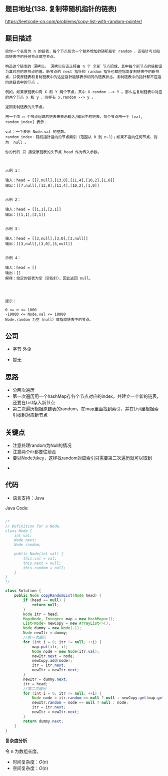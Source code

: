 
## 题目地址(138. 复制带随机指针的链表)

https://leetcode-cn.com/problems/copy-list-with-random-pointer/

## 题目描述

```
给你一个长度为 n 的链表，每个节点包含一个额外增加的随机指针 random ，该指针可以指向链表中的任何节点或空节点。

构造这个链表的 深拷贝。 深拷贝应该正好由 n 个 全新 节点组成，其中每个新节点的值都设为其对应的原节点的值。新节点的 next 指针和 random 指针也都应指向复制链表中的新节点，并使原链表和复制链表中的这些指针能够表示相同的链表状态。复制链表中的指针都不应指向原链表中的节点 。

例如，如果原链表中有 X 和 Y 两个节点，其中 X.random --> Y 。那么在复制链表中对应的两个节点 x 和 y ，同样有 x.random --> y 。

返回复制链表的头节点。

用一个由 n 个节点组成的链表来表示输入/输出中的链表。每个节点用一个 [val, random_index] 表示：

val：一个表示 Node.val 的整数。
random_index：随机指针指向的节点索引（范围从 0 到 n-1）；如果不指向任何节点，则为  null 。

你的代码 只 接受原链表的头节点 head 作为传入参数。

 

示例 1：

输入：head = [[7,null],[13,0],[11,4],[10,2],[1,0]]
输出：[[7,null],[13,0],[11,4],[10,2],[1,0]]


示例 2：

输入：head = [[1,1],[2,1]]
输出：[[1,1],[2,1]]


示例 3：

输入：head = [[3,null],[3,0],[3,null]]
输出：[[3,null],[3,0],[3,null]]


示例 4：

输入：head = []
输出：[]
解释：给定的链表为空（空指针），因此返回 null。


 

提示：

0 <= n <= 1000
-10000 <= Node.val <= 10000
Node.random 为空（null）或指向链表中的节点。
```



## 公司
* 字节 外企

- 暂无

## 思路
* 分两次遍历
* 第一次遍历用一个hashMap存各个节点对应的index，并建立一个新的链表，还要在List存入新节点
* 第二次遍历根据原链表的random，在map里面找到索引，并在List里根据索引找到对应新节点

## 关键点
* 注意处理random为Null的情况
* 注意两个itr都要往前走
* 要以Node为key，这样找random对应索引只需要第二次遍历就可以取到
-  

## 代码

- 语言支持：Java

Java Code:

```java

/*
// Definition for a Node.
class Node {
    int val;
    Node next;
    Node random;

    public Node(int val) {
        this.val = val;
        this.next = null;
        this.random = null;
    }
}
*/

class Solution {
    public Node copyRandomList(Node head) {
        if (head == null) {
            return null;
        }
        Node itr = head;
        Map<Node, Integer> map = new HashMap<>();
        List<Node> newCopy = new ArrayList<>();
        Node dummy = new Node(-1);
        Node newItr = dummy;
        //第一次遍历
        for (int i = 0; itr != null; ++i) {
            map.put(itr, i);
            Node node = new Node(itr.val);
            newItr.next = node;
            newCopy.add(node);
            itr = itr.next;
            newItr = newItr.next;
        }
        newItr = dummy.next;
        itr = head;
        //第二次遍历
        for (int i = 0; itr != null; ++i) {
            Node node = itr.random == null ? null : newCopy.get(map.get(itr.random));
            newItr.random = node == null ? null : node;
            itr = itr.next;
            newItr = newItr.next;
        }
        return dummy.next;   
    }
}

```


**复杂度分析**

令 n 为数组长度。

- 时间复杂度：$O(n)$
- 空间复杂度：$O(n)$


